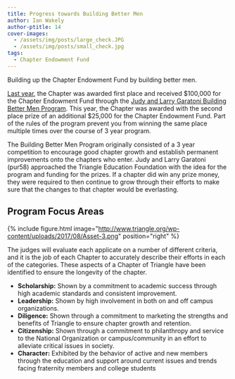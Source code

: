 ```yaml
---
title: Progress towards Building Better Men
author: Ian Wakely
author-ptitle: 14
cover-images:
  - /assets/img/posts/large_check.JPG
  - /assets/img/posts/small_check.jpg
tags:
  - Chapter Endowment Fund
---
```


Building up the Chapter Endowment Fund by building better men.

<!-- excerpt -->

[Last year](https://www.mtu.edu/news/stories/2016/august/tech-triangle-chapter-wins-100000-prize.html),
the Chapter was awarded first place and received $100,000 for the Chapter Endowment Fund through the
[Judy and Larry Garatoni Building Better Men Program](https://www.triangle.org/events/buildingbettermen/).
This year, the Chapter was awarded with the second place prize of an additional $25,000 for the
Chapter Endowment Fund. Part of the rules of the program prevent you from winning the same place
multiple times over the course of 3 year program.

The Building Better Men Program originally consisted of a 3 year competition to encourage good chapter growth and establish
permanent improvements onto the chapters who enter. Judy and Larry Garatoni (pur58) approached the Triangle Education Foundation
with the idea for the program and funding for the prizes. If a chapter did win any prize money, they were required to then
continue to grow through their efforts to make sure that the changes to that chapter would be everlasting.

## Program Focus Areas

{% include figure.html image="http://www.triangle.org/wp-content/uploads/2017/08/Asset-3.png" position="right" %}

The judges will evaluate each applicate on a number of different criteria, and it is the job of each Chapter to accurately
describe their efforts in each of the categories. These aspects of a Chapter of Triangle have been identified to ensure the
longevity of the chapter.

- **Scholarship:** Shown by a commitment to academic success through high academic standards and consistent improvement.
- **Leadership:** Shown by high involvement in both on and off campus organizations.
- **Diligence:** Shown through a commitment to marketing the strengths and benefits of Triangle to ensure chapter growth and retention.
- **Citizenship:** Shown through a commitment to philanthropy and service to the National Organization or campus/community in an effort to alleviate critical issues in society.
- **Character:** Exhibited by the behavior of active and new members through the education and support around current issues and trends facing fraternity members and college students
